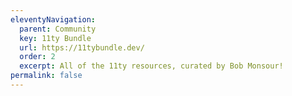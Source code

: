 ```yaml
---
eleventyNavigation:
  parent: Community
  key: 11ty Bundle
  url: https://11tybundle.dev/
  order: 2
  excerpt: All of the 11ty resources, curated by Bob Monsour!
permalink: false
---
```


